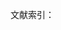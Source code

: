文献索引：

[^1]: 《同时代人通信中的歌德》. 第一卷. 第97页
[^2]: 《同时代人通信中的歌德》. 第一卷. 第73页
[^3]:  歌徳.《威尼斯警句》. 第22页
[^4]:  卢那察尔斯基.《论文学》，第574页
⑤ 卢卡契：《歌德和他的时代》，第55页。
⑥ 勃兰兑斯：、《十九世纪文学主流》第1分册，第22页。
⑦《马克思恩格斯全集》第2卷，第633页。  
⑧⑨《歌德选集》第6卷，第524、528页。
⑩《弗朗茨·梅林全集》第19卷，第54页。
⑪12《歌德选集》第9卷，第580页、531页。
⑬勃兰兑斯：《十九世纪文学主流》第2分册，第22页。
⑭《歌德生平及其时代》，第164页。     
⑮沃洛维奇：《发达社会主义条件下劳动人民的审美培养》，第30页。
⑮姚斯, 霍拉勃：《接受美学与接受理论》，第33页。
⑰18黑格尔：《美学》第1卷，第351页。
